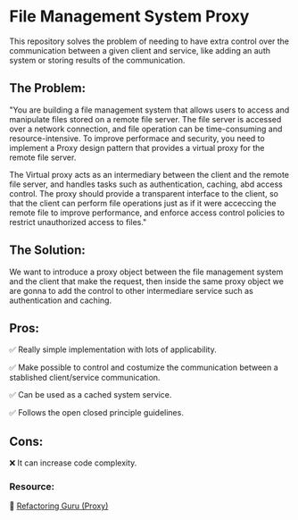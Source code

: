 # File Management System Proxy

This repository solves the problem of needing to have extra control over the communication between a given client and service, like adding an auth system or storing results of the communication.

## The Problem:

"You are building a file management system that allows users to access and manipulate files stored on a remote file server. The file server is accessed over a network connection, and file operation can be time-consuming and resource-intensive. To improve performace and security, you need to implement a Proxy design pattern that provides a virtual proxy for the remote file server.

The Virtual proxy acts as an intermediary between the client and the remote file server, and handles tasks such as authentication, caching, abd access control. The proxy should provide a transparent interface to the client, so that the client can perform file operations just as if it were acceccing the remote file to improve performance, and enforce access control policies to restrict unauthorized access to files."

## The Solution:

We want to introduce a proxy object between the file management system and the client that make the request, then inside the same proxy object we are gonna to add the control to other intermediare service such as authentication and caching.

## Pros:
 
 ✅ Really simple implementation with lots of applicability.

 ✅ Make possible to control and costumize the communication between a stablished client/service communication.

 ✅ Can be used as a cached system service.

 ✅ Follows the open closed principle guidelines.

## Cons:

 ❌ It can increase code complexity.



### **Resource:**

 🔗 [Refactoring Guru (Proxy)](https://refactoring.guru/design-patterns/proxy)
